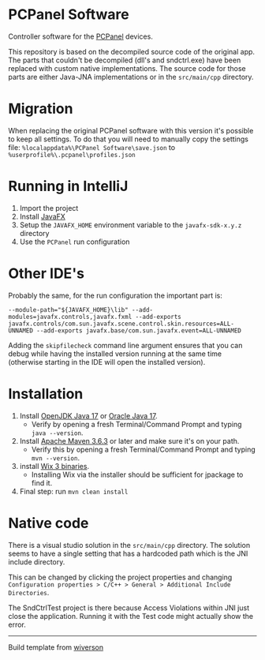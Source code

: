 # PCPanel Software

Controller software for the [PCPanel](https://getpcpanel.com) devices.

This repository is based on the decompiled source code of the original app. The parts that couldn't be decompiled (dll's and sndctrl.exe)
have been replaced with custom native implementations. The source code for those parts are either Java-JNA implementations or in the
`src/main/cpp` directory.

# Migration

When replacing the original PCPanel software with this version it's possible to keep all settings. To do that you will need to manually copy
the settings file:
`%localappdata%\PCPanel Software\save.json`
to
`%userprofile%\.pcpanel\profiles.json`

# Running in IntelliJ

1. Import the project
1. Install [JavaFX](https://download2.gluonhq.com/openjfx/18.0.1/openjfx-18.0.1_windows-x64_bin-sdk.zip)
1. Setup the `JAVAFX_HOME` environment variable to the `javafx-sdk-x.y.z` directory
1. Use the `PCPanel` run configuration

# Other IDE's

Probably the same, for the run configuration the important part is:

`--module-path="${JAVAFX_HOME}\lib" --add-modules=javafx.controls,javafx.fxml --add-exports javafx.controls/com.sun.javafx.scene.control.skin.resources=ALL-UNNAMED --add-exports javafx.base/com.sun.javafx.event=ALL-UNNAMED`

Adding the `skipfilecheck` command line argument ensures that you can debug while having the installed version running at the same time
(otherwise starting in the IDE will open the installed version).

# Installation

1. Install [OpenJDK Java 17](https://adoptium.net/?variant=openjdk17) or
   [Oracle Java 17](https://www.oracle.com/java/technologies/javase-downloads.html).
    - Verify by opening a fresh Terminal/Command Prompt and typing `java --version`.
1. Install [Apache Maven 3.6.3](http://maven.apache.org/install.html) or later and make sure it's on your path.
    - Verify this by opening a fresh Terminal/Command Prompt and typing `mvn --version`.
1. install [Wix 3 binaries](https://github.com/wixtoolset/wix3/releases/).
    - Installing Wix via the installer should be sufficient for jpackage to find it.
1. Final step: run `mvn clean install`

# Native code

There is a visual studio solution in the `src/main/cpp` directory. The solution seems to have a single setting that has a hardcoded path
which is the JNI include directory.

This can be changed by clicking the project properties and changing `Configuration properties > C/C++ > General > Additional Include Directories`.

The SndCtrlTest project is there because Access Violations within JNI just close the application.
Running it with the Test code might actually show the error.

---
Build template from [wiverson](https://github.com/wiverson/maven-jpackage-template)
